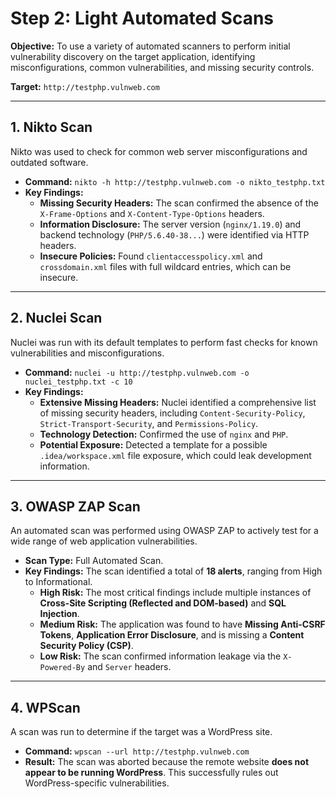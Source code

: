 # Step 2: Light Automated Scans

**Objective:** To use a variety of automated scanners to perform initial vulnerability discovery on the target application, identifying misconfigurations, common vulnerabilities, and missing security controls.

**Target:** `http://testphp.vulnweb.com`

-----

## 1. Nikto Scan

Nikto was used to check for common web server misconfigurations and outdated software.

  * **Command:** `nikto -h http://testphp.vulnweb.com -o nikto_testphp.txt`
  * **Key Findings:**
      * **Missing Security Headers:** The scan confirmed the absence of the `X-Frame-Options` and `X-Content-Type-Options` headers.
      * **Information Disclosure:** The server version (`nginx/1.19.0`) and backend technology (`PHP/5.6.40-38...`) were identified via HTTP headers.
      * **Insecure Policies:** Found `clientaccesspolicy.xml` and `crossdomain.xml` files with full wildcard entries, which can be insecure.

-----

## 2. Nuclei Scan

Nuclei was run with its default templates to perform fast checks for known vulnerabilities and misconfigurations.

  * **Command:** `nuclei -u http://testphp.vulnweb.com -o nuclei_testphp.txt -c 10`
  * **Key Findings:**
      * **Extensive Missing Headers:** Nuclei identified a comprehensive list of missing security headers, including `Content-Security-Policy`, `Strict-Transport-Security`, and `Permissions-Policy`.
      * **Technology Detection:** Confirmed the use of `nginx` and `PHP`.
      * **Potential Exposure:** Detected a template for a possible `.idea/workspace.xml` file exposure, which could leak development information.

-----

## 3. OWASP ZAP Scan

An automated scan was performed using OWASP ZAP to actively test for a wide range of web application vulnerabilities.

  * **Scan Type:** Full Automated Scan.
  * **Key Findings:** The scan identified a total of **18 alerts**, ranging from High to Informational.
      * **High Risk:** The most critical findings include multiple instances of **Cross-Site Scripting (Reflected and DOM-based)** and **SQL Injection**.
      * **Medium Risk:** The application was found to have **Missing Anti-CSRF Tokens**, **Application Error Disclosure**, and is missing a **Content Security Policy (CSP)**.
      * **Low Risk:** The scan confirmed information leakage via the `X-Powered-By` and `Server` headers.

-----

## 4. WPScan

A scan was run to determine if the target was a WordPress site.

  * **Command:** `wpscan --url http://testphp.vulnweb.com`
  * **Result:** The scan was aborted because the remote website **does not appear to be running WordPress**. This successfully rules out WordPress-specific vulnerabilities.
